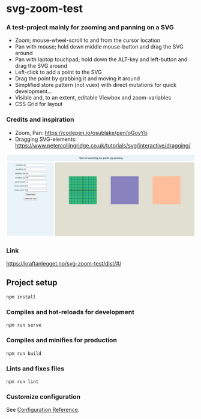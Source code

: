 # svg-zoom-test

### A test-project mainly for zooming and panning on a SVG


* Zoom; mouse-wheel-scroll to and from the cursor location
* Pan with mouse; hold down middle mouse-button and drag the SVG around
* Pan with laptop touchpad; hold down the ALT-key and left-button and drag the SVG around
* Left-click to add a point to the SVG 
* Drag the point by grabbing it and moving it around
* Simplified store pattern (not vuex) with direct mutations for quick development...
* Visible and, to an extent, editable Viewbox and zoom-variables
* CSS Grid for layout

### Credits and inspiration
* Zoom, Pan: https://codepen.io/osublake/pen/oGoyYb
* Dragging SVG-elements: https://www.petercollingridge.co.uk/tutorials/svg/interactive/dragging/

![screenshot](https://raw.githubusercontent.com/bjorndragland/svg-zoom-test/master/src/assets/svg_zoom_test.png)

### Link
https://kraftanlegget.no/svg-zoom-test/dist/#/

## Project setup
```
npm install
```

### Compiles and hot-reloads for development
```
npm run serve
```

### Compiles and minifies for production
```
npm run build
```

### Lints and fixes files
```
npm run lint
```

### Customize configuration
See [Configuration Reference](https://cli.vuejs.org/config/).
